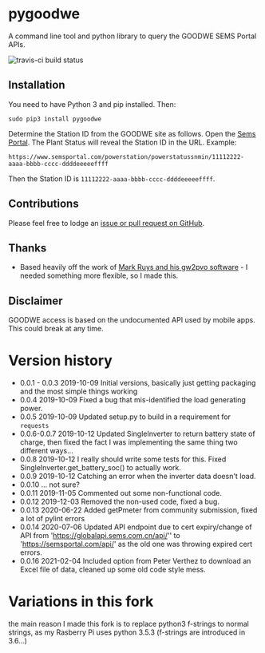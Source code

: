 
# pygoodwe

A command line tool and python library to query the GOODWE SEMS Portal APIs.

![travis-ci build status](https://travis-ci.org/yaleman/pygoodwe.svg?branch=master)

## Installation

You need to have Python 3 and pip installed. Then:

    sudo pip3 install pygoodwe

Determine the Station ID from the GOODWE site as follows. Open the [Sems Portal](https://www.semsportal.com). The Plant Status will reveal the Station ID in the URL. Example:

    https://www.semsportal.com/powerstation/powerstatussnmin/11112222-aaaa-bbbb-cccc-ddddeeeeeffff

Then the Station ID is `11112222-aaaa-bbbb-cccc-ddddeeeeeffff`.

## Contributions

Please feel free to lodge an [issue or pull request on GitHub](https://github.com/yaleman/pygoodwe/issues).

## Thanks

* Based heavily off the work of [Mark Ruys and his gw2pvo software](https://github.com/markruys/gw2pvo) - I needed something more flexible, so I made this.

## Disclaimer

GOODWE access is based on the undocumented API used by mobile apps. This could break at any time.

# Version history

* 0.0.1 - 0.0.3 2019-10-09 Initial versions, basically just getting packaging and the most simple things working
* 0.0.4 2019-10-09 Fixed a bug that mis-identified the load generating power.
* 0.0.5 2019-10-09 Updated setup.py to build in a requirement for `requests`
* 0.0.6-0.0.7 2019-10-12 Updated SingleInverter to return battery state of charge, then fixed the fact I was implementing the same thing two different ways...
* 0.0.8 2019-10-12 I really should write some tests for this. Fixed SingleInverter.get_battery_soc() to actually work.
* 0.0.9 2019-10-12 Catching an error when the inverter data doesn't load.
* 0.0.10 ... not sure?
* 0.0.11 2019-11-05 Commented out some non-functional code.
* 0.0.12 2019-12-03 Removed the non-used code, fixed a bug.
* 0.0.13 2020-06-22 Added getPmeter from community submission, fixed a lot of pylint errors
* 0.0.14 2020-07-06 Updated API endpoint due to cert expiry/change of API from 'https://globalapi.sems.com.cn/api/'' to 'https://semsportal.com/api/' as the old one was throwing expired cert errors.
* 0.0.16 2021-02-04 Included option from Peter Verthez to download an Excel file of data, cleaned up some old code style mess.

# Variations in this fork

the main reason I made this fork is to replace python3 f-strings to normal strings, as my Rasberry Pi uses python 3.5.3 (f-strings are introduced in 3.6...)
